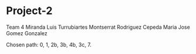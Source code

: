 # Project-2

Team 4 
Miranda Luis Turrubiartes
Montserrat Rodriguez Cepeda
Maria Jose Gomez Gonzalez 

Chosen path: 0, 1, 2b, 3b, 4b, 3c, 7. 
